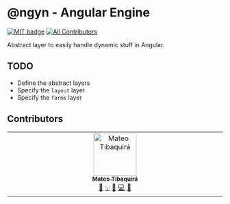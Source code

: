 # @ngyn - Angular Engine

[![MIT badge](http://img.shields.io/badge/license-MIT-brightgreen.svg)](https://opensource.org/licenses/MIT)
[![All Contributors](https://img.shields.io/github/all-contributors/ngdyn/ngyn?color=ee8449&style=flat-square)](#contributors)

Abstract layer to easily handle dynamic stuff in Angular.

## TODO

* Define the abstract layers
* Specify the `layout` layer
* Specify the `forms` layer

## Contributors

<!-- ALL-CONTRIBUTORS-LIST:START - Do not remove or modify this section -->
<!-- prettier-ignore-start -->
<!-- markdownlint-disable -->
<table>
  <tbody>
    <tr>
      <td align="center" valign="top" width="14.28%"><a href="http://matheo.co"><img src="https://avatars.githubusercontent.com/u/260185?v=4?s=100" width="100px;" alt="Mateo Tibaquirá"/><br /><sub><b>Mateo Tibaquirá</b></sub></a><br /><a href="#projectManagement-matheo" title="Project Management">📆</a> <a href="#example-matheo" title="Examples">💡</a> <a href="#ideas-matheo" title="Ideas, Planning, & Feedback">🤔</a> <a href="#code-matheo" title="Code">💻</a> <a href="#doc-matheo" title="Documentation">📖</a></td>
    </tr>
  </tbody>
</table>

<!-- markdownlint-restore -->
<!-- prettier-ignore-end -->

<!-- ALL-CONTRIBUTORS-LIST:END -->
